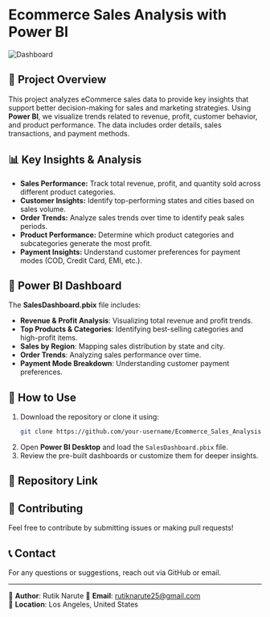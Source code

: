 # Ecommerce Sales Analysis with Power BI
![Dashboard]()

## 📌 Project Overview
This project analyzes eCommerce sales data to provide key insights that support better decision-making for sales and marketing strategies. Using **Power BI**, we visualize trends related to revenue, profit, customer behavior, and product performance. The data includes order details, sales transactions, and payment methods.

## 📊 Key Insights & Analysis
- **Sales Performance:** Track total revenue, profit, and quantity sold across different product categories.
- **Customer Insights:** Identify top-performing states and cities based on sales volume.
- **Order Trends:** Analyze sales trends over time to identify peak sales periods.
- **Product Performance:** Determine which product categories and subcategories generate the most profit.
- **Payment Insights:** Understand customer preferences for payment modes (COD, Credit Card, EMI, etc.).


## 📌 Power BI Dashboard
The **SalesDashboard.pbix** file includes:
- **Revenue & Profit Analysis**: Visualizing total revenue and profit trends.
- **Top Products & Categories**: Identifying best-selling categories and high-profit items.
- **Sales by Region**: Mapping sales distribution by state and city.
- **Order Trends**: Analyzing sales performance over time.
- **Payment Mode Breakdown**: Understanding customer payment preferences.

## 🚀 How to Use
1. Download the repository or clone it using:
   ```sh
   git clone https://github.com/your-username/Ecommerce_Sales_Analysis.git
   ```
2. Open **Power BI Desktop** and load the `SalesDashboard.pbix` file.
3. Review the pre-built dashboards or customize them for deeper insights.

## 🔗 Repository Link


## 🤝 Contributing
Feel free to contribute by submitting issues or making pull requests!

## 📞 Contact
For any questions or suggestions, reach out via GitHub or email.

---
📌 **Author**: Rutik Narute 
📧 **Email**: rutiknarute25@gmail.com  
📍 **Location**: Los Angeles, United States

